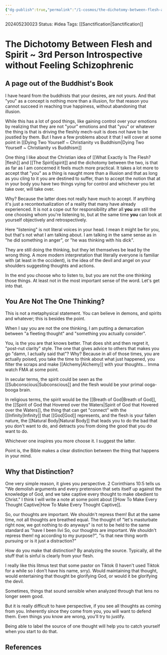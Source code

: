 ```yaml
---
{"dg-publish":true,"permalink":"/1-cosmos/the-dichotomy-between-flesh-and-spirit/","created":"2024-08-31T23:47:13.780-04:00","updated":"2024-05-23T00:57:42.345-04:00"}
---
```


202405230023
Status: #idea
Tags: [[Sanctification\|Sanctification]]
# The Dichotomy Between Flesh and Spirit ~ 3rd Person Introspective without Feeling Schizophrenic
## A page out of the Buddhist's Book
I have heard from the buddhists that your desires, are not yours. And that "you" as a concept is nothing more than a illusion, for that reason you cannot succeed in reaching true happiness, without abandoning that illusion.

While this has a lot of good things, like gaining control over your emotions by realizing that they are not "your" emotions and that "you" or whatever the thing is that is driving the fleshly mech-suit is does not have to be joustled by them. But I have a few problems about it that I will cover at some point in [[Dying Two Yourself ~ Christianity vs Buddhism\|Dying Two Yourself ~ Christianity vs Buddhism]]

One thing I like about the Christian idea of [[What Exactly Is The Flesh?\|flesh]] and [[The Spirit\|spirit]] and the dichotomy between the two, is that as far as I am concerned it feels much more practical. It takes a lot more to accept that "you" as a thing is naught more than a illusion and that as long as you cling to it you are destined to suffer, than to accept the notion that at in your body you have two things vying for control and whichever you let take over, will take over.

Why? Because the latter does not really have much to accept. If anything it's just a recontextualization of a reality that many have already experienced. It is not a cope out for responsibility after all **you** are still the one choosing whom you're listening to, but at the same time **you** can look at yourself objectively and retrospectively.

Here "listening" is not literal voices in your head. I mean it might be for you, but that's not what I am talking about. I am talking in the same sense as in "he did something in anger", or "he was thinking with his dick".

They are still doing the thinking, but they let themselves be lead by the wrong thing.
A more modern interpretation that literally everyone is familiar with (at least in the occident), is the idea of the devil and angel on your shoulders suggesting thoughts and actions.

In the end you choose who to listen to, but you are not the one thinking those things. At least not in the most important sense of the word. Let's get into that.
## You Are Not The One Thinking?
This is not a metaphysical statement. You can believe in demons, and spirits and whatever; this is besides the point.

When I say you are not the one thinking, I am putting a demarcation between "a fleeting thought" and "something you actually consider".

You, is the you are that knows better. That does shit and then regret it, "post-nut clarity" style. The one that gives advice to others that makes you go "damn, I actually said that"?
Why? Because in all of those times, you are actually poised, you take the time to think about what just happened, you filter the scraps and make [[Alchemy\|Alchemy]] with your thoughts... Imma watch FMA at some point.

In secular terms, the spirit could be seen as the [[Subconscious\|Subconscious]] and the flesh would be your primal ooga-booga brain. 

In religious terms, the spirit would be the [[Breath of God\|Breath of God]], the [[Spirit of God that Hovered over the Waters\|Spirit of God that Hovered over the Waters]], the thing that can get "connect" with the [[Infinity\|Infinity]] that [[God\|God]] represents, and the flesh is your fallen nature, the [[Natural Body\|Natural Body]] that leads you to do the bad that you don't want to do, and detracts you from doing the good that you do want to do.

Whichever one inspires you more choose it. I suggest the latter.

Point is, the Bible makes a clear distinction between the thing that happens in your mind. 

## Why that Distinction?
One very simple reason, it gives you perspective.
2 Corinthians 10:5 tells us "We demolish arguments and every pretension that sets itself up against the knowledge of God, and we take captive every thought to make obedient to Christ." I think I will write a note at some point about [[How To Make Every Thought Captive\|How To Make Every Thought Captive]].

So, our thoughts are important. We shouldn't repress them! But at the same time, not all thoughts are breathed equal.
The thought of "let's masturbate right now, we got nothing to do anyways" is not to be held to the same standard as "have I been livi
So, our thoughts are important. We shouldn't repress them! ng according to my purpose?", "is that new thing worth pursuing or is it just a distraction?"

How do you make that distinction? By analyzing the source. Typically, all the stuff that is sinful is clearly from your flesh.

I really like this litmus test that some pastor on Tiktok (I haven't used Tiktok for a while so I don't have his name, srry). Would maintaining that thought, would entertaining that thought be glorifying God, or would it be glorifying the devil. 

Sometimes, things that sound sensible when analyzed through that lens no longer seem good. 

But it is really difficult to have perspective, if you see all thoughts as coming from you. Inherently since they come from you, you will want to defend them. Even things you know are wrong, you'll try to justify.

Being able to label the source of one thought will help you to catch yourself when you start to do that.




## References
